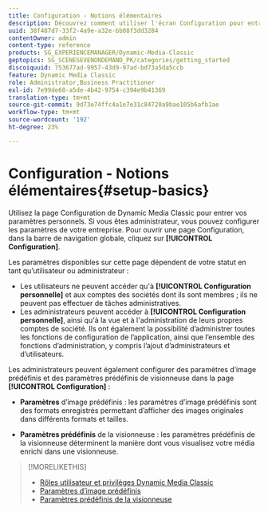 ```yaml
---
title: Configuration - Notions élémentaires
description: Découvrez comment utiliser l'écran Configuration pour entrer vos paramètres personnels. Si vous êtes administrateur, vous pouvez configurer les paramètres de votre entreprise.
uuid: 38f487d7-33f2-4a9e-a32e-bb08f3dd3284
contentOwner: admin
content-type: reference
products: SG_EXPERIENCEMANAGER/Dynamic-Media-Classic
geptopics: SG_SCENESEVENONDEMAND_PK/categories/getting_started
discoiquuid: 753677ad-9957-43d9-97ad-bd73a5da5ccb
feature: Dynamic Media Classic
role: Administrator,Business Practitioner
exl-id: 7e99de68-a5de-4b42-9754-c394e9b41369
translation-type: tm+mt
source-git-commit: 9d73e74ffc4a1e7e31c84720a9bae105b6afb1ae
workflow-type: tm+mt
source-wordcount: '192'
ht-degree: 23%

---
```


# Configuration - Notions élémentaires{#setup-basics}

Utilisez la page Configuration de Dynamic Media Classic pour entrer vos paramètres personnels. Si vous êtes administrateur, vous pouvez configurer les paramètres de votre entreprise. Pour ouvrir une page Configuration, dans la barre de navigation globale, cliquez sur **[!UICONTROL Configuration]**.

Les paramètres disponibles sur cette page dépendent de votre statut en tant qu’utilisateur ou administrateur :

* Les utilisateurs ne peuvent accéder qu&#39;à **[!UICONTROL Configuration personnelle]** et aux comptes des sociétés dont ils sont membres ; ils ne peuvent pas effectuer de tâches administratives.
* Les administrateurs peuvent accéder à **[!UICONTROL Configuration personnelle]**, ainsi qu&#39;à la vue et à l&#39;administration de leurs propres comptes de société. Ils ont également la possibilité d’administrer toutes les fonctions de configuration de l’application, ainsi que l’ensemble des fonctions d’administration, y compris l’ajout d’administrateurs et d’utilisateurs.

Les administrateurs peuvent également configurer des paramètres d’image prédéfinis et des paramètres prédéfinis de visionneuse dans la page **[!UICONTROL Configuration]** :

* **Paramètres**  d’image prédéfinis : les paramètres d’image prédéfinis sont des formats enregistrés permettant d’afficher des images originales dans différents formats et tailles.

* **Paramètres prédéfinis**  de la visionneuse : les paramètres prédéfinis de la visionneuse déterminent la manière dont vous visualisez votre média enrichi dans une visionneuse.

>[!MORELIKETHIS]
>
>* [Rôles utilisateur et privilèges Dynamic Media Classic](administration-setup.md#user_administration)
>* [Paramètres d’image prédéfinis](application-setup.md#image_presets)
>* [Paramètres prédéfinis de la visionneuse](application-setup.md#viewer_presets)

